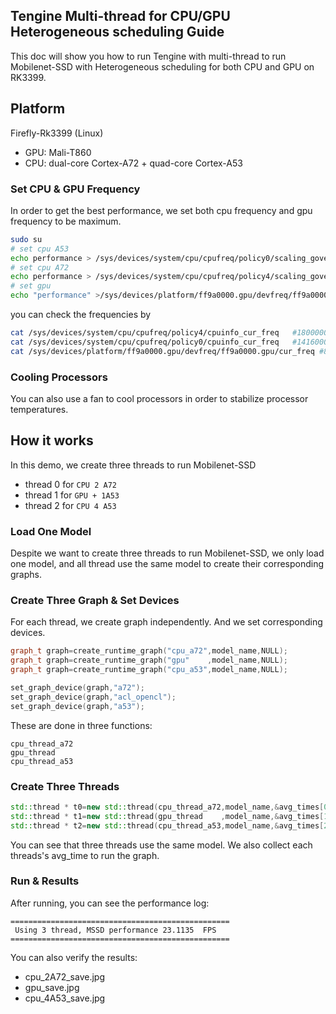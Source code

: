 ## Tengine Multi-thread for CPU/GPU Heterogeneous scheduling Guide

This doc will show you how to run Tengine with multi-thread to run Mobilenet-SSD with Heterogeneous scheduling for both CPU and GPU on RK3399.

## Platform
Firefly-Rk3399 (Linux)
* GPU: Mali-T860
* CPU: dual-core Cortex-A72 + quad-core Cortex-A53

### Set CPU & GPU Frequency
In order to get the best performance, we set both cpu frequency and gpu frequency to be maximum.

```bash
sudo su
# set cpu A53
echo performance > /sys/devices/system/cpu/cpufreq/policy0/scaling_governor
# set cpu A72
echo performance > /sys/devices/system/cpu/cpufreq/policy4/scaling_governor 
# set gpu
echo "performance" >/sys/devices/platform/ff9a0000.gpu/devfreq/ff9a0000.gpu/governor
```
you can check the frequencies by
```bash
cat /sys/devices/system/cpu/cpufreq/policy4/cpuinfo_cur_freq   #1800000
cat /sys/devices/system/cpu/cpufreq/policy0/cpuinfo_cur_freq   #1416000
cat /sys/devices/platform/ff9a0000.gpu/devfreq/ff9a0000.gpu/cur_freq #800000000
```
### Cooling Processors
You can also use a fan to cool processors in order to stabilize processor temperatures.

## How it works
In this demo, we create three threads to run Mobilenet-SSD
* thread 0 for `CPU 2 A72`
* thread 1 for `GPU + 1A53` 
* thread 2 for `CPU 4 A53`
  
### Load One Model 
Despite we want to create three threads to run Mobilenet-SSD, we only load one model, and all thread use the same model to create their corresponding graphs.


### Create Three Graph & Set Devices
For each thread, we create graph independently. And we set corresponding devices. 
```cpp
graph_t graph=create_runtime_graph("cpu_a72",model_name,NULL);
graph_t graph=create_runtime_graph("gpu"    ,model_name,NULL);
graph_t graph=create_runtime_graph("cpu_a53",model_name,NULL);

set_graph_device(graph,"a72");
set_graph_device(graph,"acl_opencl");
set_graph_device(graph,"a53");
```
These are done in three functions:
```
cpu_thread_a72
gpu_thread
cpu_thread_a53
```

### Create Three Threads
```cpp
std::thread * t0=new std::thread(cpu_thread_a72,model_name,&avg_times[0]);
std::thread * t1=new std::thread(gpu_thread    ,model_name,&avg_times[1]);
std::thread * t2=new std::thread(cpu_thread_a53,model_name,&avg_times[2]);
```
You can see that three threads use the same model. We also collect each threads's avg_time to run the graph.

### Run & Results
After running, you can see the performance log:
```
=================================================
 Using 3 thread, MSSD performance 23.1135  FPS
=================================================
```
You can also verify the results:
* cpu_2A72_save.jpg
* gpu_save.jpg
* cpu_4A53_save.jpg


